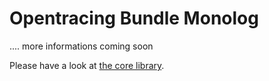 # Opentracing Bundle Monolog

.... more informations coming soon

Please have a look at [the core library](https://github.com/auxmoney/OpentracingBundle-core/blob/master/README.md).